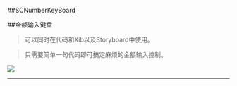 ##SCNumberKeyBoard

##金额输入键盘

> 可以同时在代码和Xib以及Storyboard中使用。

> 只需要简单一句代码即可搞定麻烦的金额输入控制。

![](http://i1.tietuku.com/7db519b122670a90.gif)

-----------------
